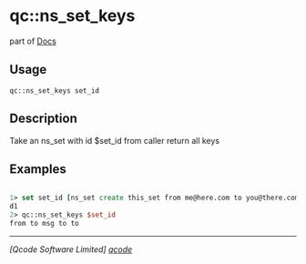 qc::ns_set_keys
===============

part of [Docs](../index.md)

Usage
-----
`
        qc::ns_set_keys set_id 
    `

Description
-----------
Take an ns_set with id $set_id from caller return all keys

Examples
--------
```tcl

1> set set_id [ns_set create this_set from me@here.com to you@there.com msg  "Get off my land." to andyou@there.com to youtoo@there.com]
d1
2> qc::ns_set_keys $set_id
from to msg to to
```

----------------------------------
*[Qcode Software Limited] [qcode]*

[qcode]: http://www.qcode.co.uk "Qcode Software"